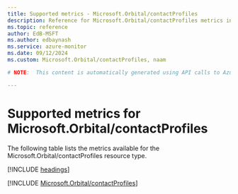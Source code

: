```yaml
---
title: Supported metrics - Microsoft.Orbital/contactProfiles
description: Reference for Microsoft.Orbital/contactProfiles metrics in Azure Monitor.
ms.topic: reference
author: EdB-MSFT
ms.author: edbaynash
ms.service: azure-monitor
ms.date: 09/12/2024
ms.custom: Microsoft.Orbital/contactProfiles, naam

# NOTE:  This content is automatically generated using API calls to Azure. Any edits made on these files will be overwritten in the next run of the script. 

---
```


  
# Supported metrics for Microsoft.Orbital/contactProfiles
  
The following table lists the metrics available for the Microsoft.Orbital/contactProfiles resource type.  
  
  
[!INCLUDE [headings](~/reusable-content/ce-skilling/azure/includes/azure-monitor/reference/metrics/metrics-headings.md)]  
  
 

[!INCLUDE [Microsoft.Orbital/contactProfiles](~/reusable-content/ce-skilling/azure/includes/azure-monitor/reference/metrics/microsoft-orbital-contactprofiles-metrics-include.md)]  

